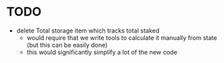 # TODO

- delete Total storage item which tracks total staked
  - would require that we write tools to calculate it manually from state (but this can be easily done)
  - this would significantly simplify a lot of the new code
